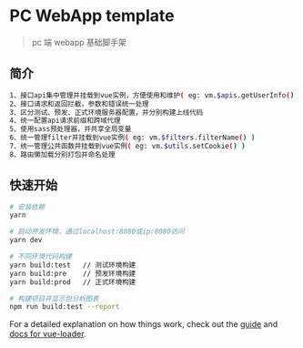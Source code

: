 # PC WebApp template

> pc 端 webapp 基础脚手架

## 简介

```bash
1、接口api集中管理并挂载到vue实例，方便使用和维护( eg: vm.$apis.getUserInfo() )
2、接口请求和返回拦截，参数和错误统一处理
3、区分测试、预发、正式环境服务器配置，并分别构建上线代码
4、统一配置api请求前缀和跨域代理
5、使用sass预处理器，并共享全局变量
6、统一管理filter并挂载到vue实例( eg: vm.$filters.filterName() )
7、统一管理公共函数并挂载到vue实例( eg: vm.$utils.setCookie() )
8、路由懒加载分别打包并命名处理
```

## 快速开始

```bash
# 安装依赖
yarn

# 启动开发环境，通过localhost:8080或ip:8080访问
yarn dev

# 不同环境代码构建
yarn build:test   // 测试环境构建
yarn build:pre    // 预发环境构建
yarn build:prod   // 正式环境构建

# 构建项目并显示包分析图表
npm run build:test --report
```

For a detailed explanation on how things work, check out the [guide](http://vuejs-templates.github.io/webpack/) and [docs for vue-loader](http://vuejs.github.io/vue-loader).
